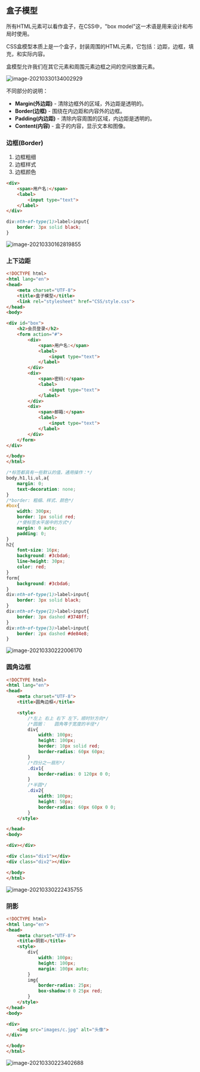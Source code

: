 ## 盒子模型

所有HTML元素可以看作盒子，在CSS中，"box model"这一术语是用来设计和布局时使用。

CSS盒模型本质上是一个盒子，封装周围的HTML元素，它包括：边距，边框，填充，和实际内容。

盒模型允许我们在其它元素和周围元素边框之间的空间放置元素。

![image-20210330134002929](https://i.loli.net/2021/03/30/oKS9Z7fOvYMhtXj.png) 

不同部分的说明：

- **Margin(外边距)** - 清除边框外的区域，外边距是透明的。
- **Border(边框)** - 围绕在内边距和内容外的边框。
- **Padding(内边距)** - 清除内容周围的区域，内边距是透明的。
- **Content(内容)** - 盒子的内容，显示文本和图像。



### 边框(Border)

1. 边框粗细
2. 边框样式
3. 边框颜色

```html
<div>
    <span>用户名:</span>
    <label>
        <input type="text">
    </label>
</div>
```

```css
div:nth-of-type(1)>label>input{
    border: 3px solid black;
}
```

![image-20210330162819855](https://i.loli.net/2021/03/30/8Kd1SyBzGZmPwfC.png) 



### 上下边距

```html
<!DOCTYPE html>
<html lang="en">
<head>
    <meta charset="UTF-8">
    <title>盒子模型</title>
    <link rel="stylesheet" href="CSS/style.css">
</head>
<body>

<div id="box">
    <h2>会员登录</h2>
    <form action="#">
        <div>
            <span>用户名:</span>
            <label>
                <input type="text">
            </label>
        </div>
        <div>
            <span>密码:</span>
            <label>
                <input type="text">
            </label>
        </div>
        <div>
            <span>邮箱:</span>
            <label>
                <input type="text">
            </label>
        </div>
    </form>
</div>

</body>
</html>
```

```css
/*标签都具有一些默认的值，通用操作：*/
body,h1,li,ul,a{
    margin: 0;
    text-decoration: none;
}
/*border: 粗细、样式、颜色*/
#box{
    width: 300px;
    border: 1px solid red;
    /*使标签水平居中的方式*/
    margin: 0 auto;
    padding: 0;
}
h2{
    font-size: 16px;
    background: #3cbda6;
    line-height: 30px;
    color: red;
}
form{
    background: #3cbda6;
}
div:nth-of-type(1)>label>input{
    border: 3px solid black;
}
div:nth-of-type(2)>label>input{
    border: 3px dashed #3748ff;
}
div:nth-of-type(3)>label>input{
    border: 2px dashed #de84e8;
}
```

![image-20210330222006170](https://i.loli.net/2021/03/30/aneYqvLdjhMoC17.png)



### 圆角边框

```html
<!DOCTYPE html>
<html lang="en">
<head>
    <meta charset="UTF-8">
    <title>圆角边框</title>

    <style>
        /*左上 右上 右下 左下，顺时针方向*/
        /*圆圈：   圆角等于宽度的半径*/
        div{
            width: 100px;
            height: 100px;
            border: 10px solid red;
            border-radius: 60px 60px;
        }
        /*四分之一扇形*/
        .div1{
            border-radius: 0 120px 0 0;
        }
        /*半圆*/
        .div2{
            width: 100px;
            height: 50px;
            border-radius: 60px 60px 0 0;
        }
    </style>

</head>
<body>

<div></div>

<div class="div1"></div>
<div class="div2"></div>

</body>
</html>
```

![image-20210330222435755](https://img2020.cnblogs.com/blog/2213660/202103/2213660-20210330222436402-896796925.png) 



### 阴影

```html
<!DOCTYPE html>
<html lang="en">
<head>
    <meta charset="UTF-8">
    <title>阴影</title>
    <style>
        div{
            width: 100px;
            height: 100px;
            margin: 100px auto;
        }
        img{
            border-radius: 25px;
            box-shadow:0 0 25px red;
        }
    </style>
</head>
<body>

<div>
    <img src="images/c.jpg" alt="头像">
</div>

</body>
</html>
```

![image-20210330223402688](https://img2020.cnblogs.com/blog/2213660/202103/2213660-20210330223403346-559002839.png) 

